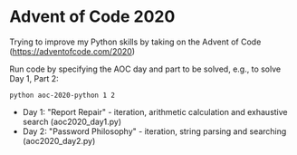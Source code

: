 # Advent of Code 2020

Trying to improve my Python skills by taking on the Advent of Code (https://adventofcode.com/2020)

Run code by specifying the AOC day and part to be solved, e.g., to solve Day 1, Part 2:

`python aoc-2020-python 1 2`

 * Day 1: "Report Repair" - iteration, arithmetic calculation and exhaustive search (aoc2020_day1.py)
 * Day 2: "Password Philosophy" - iteration, string parsing and searching (aoc2020_day2.py)
